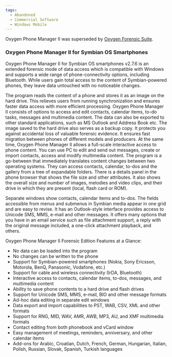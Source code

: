 ```yaml
---
tags:
  - Abandoned
  - Commercial Software
  - Windows Mobile
---
```

Oxygen Phone Manager II was superseded by [Oxygen Forensic Suite](oxygen_forensic_suite.md).

### Oxygen Phone Manager II for Symbian OS Smartphones

Oxygen Phone Manager II for Symbian OS smartphones v2.7.6 is an extended
forensic mode of data access which is compatible with Windows and supports a
wide range of phone-connectivity options, including Bluetooth. While users gain
total access to the content of Symbian-powered phones, they leave data
untouched with no noticeable changes.

The program reads the content of a phone and stores it as an image on the hard
drive. This relieves users from running synchronization and ensures faster data
access with more efficient processing. Oxygen Phone Manager II consists of
options to access and edit contacts, calendar items, to-do tasks, messages and
multimedia content. The data can also be exported to other standard
applications, such as MS Outlook and Address Book etc. The image saved to the
hard drive also serves as a backup copy. It protects you against accidental
loss of valuable forensic evidence. It ensures fast migration between phones of
different models and producers. At the same time, Oxygen Phone Manager II
allows a full-scale interactive access to phone content. You can use PC to edit
and send out messages, create or import contacts, access and modify multimedia
content. The program is a go-between that immediately translates content
changes between two operating systems. They can access contacts, calendar,
to-dos and the gallery from a tree of expandable folders. There is a details
panel in the phone browser that shows the file size and other attributes. It
also shows the overall size and number of images, melodies and video clips, and
their drive in which they are present (local, flash card or ROM).

Separate windows show contacts, calendar items and to-dos. The fields
accessible from menus and submenus in Symbian media appear in one grid and are
easy to revise. It has an Outlook-style interface provides access to Unicode
SMS, MMS, e-mail and other messages. It offers many options that you have in an
email service such as file attachment support, a reply with the original
message included, a one-click attachment playback, and others.

Oxygen Phone Manager II Forensic Edition Features at a Glance:

* No data can be loaded into the program
* No changes can be written to the phone
* Support for Symbian-powered smartphones (Nokia, Sony Ericsson, Motorola,
  BenQ, Panasonic, Vodafone, etc.)
* Support for cable and wireless connectivity (IrDA, Bluetooth)
* Interactive access to contacts, calendar items, to-dos, messages, and
  multimedia content
* Ability to save phone contents to a hard drive and flash drives
* Support for Unicode SMS, MMS, e-mail, BIO and other message formats
* Ad-hoc data editing in separate edit windows
* Data export and import capabilities to PST, WAB, CSV, XML and other formats
* Support for RNG, MID, WAV, AMR, AWB, MP3, AU, and XMF multimedia formats
* Contact editing from both phonebook and vCard window
* Easy management of meetings, reminders, anniversary, and other calendar items
* Add-ons for Arabic, Croatian, Dutch, French, German, Hungarian, Italian,
  Polish, Russian, Slovak, Spanish, Turkish languages
